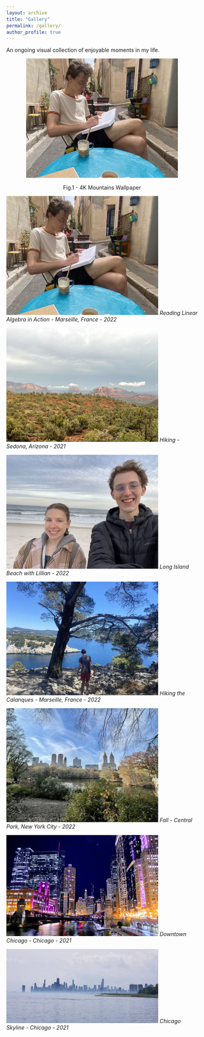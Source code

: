```yaml
---
layout: archive
title: "Gallery"
permalink: /gallery/
author_profile: true
---
```


An ongoing visual collection of enjoyable moments in my life.

<p align = "center">
<img src="/images/marseilles.jpg" alt="drawing" width="400">
</p>
<p align = "center">
Fig.1 - 4K Mountains Wallpaper
</p>


<p>
    <img src="/images/marseilles.jpg" alt="drawing" width="400">
   <em>            Reading Linear Algebra in Action - Marseille, France - 2022</em>
</p>


<p>
    <img src="/images/arizona.jpg"  alt="drawing"  width="400">
    <em>            Hiking - Sedona, Arizona - 2021</em>
</p>

<p>
    <img src="/images/beach.jpg" alt="drawing"  width="400">
    <em>            Long Island Beach with Lillian - 2022</em>
</p>

<p>
    <img src="/images/calnques.jpg" alt="drawing"   width="400">
    <em>            Hiking the Calanques - Marseille, France - 2022</em>
</p>

<p>
    <img src="/images/central_park.jpg" alt="drawing"  width="400">
    <em>            Fall - Central Park, New York City - 2022</em>
</p>

<p>
    <img src="/images/chicago.jpg" alt="drawing"  width="400">
    <em>            Downtown Chicago - Chicago - 2021</em>
</p>

<p>
    <img src="/images/chicago2.jpg" alt="drawing"  width="400">
    <em>            Chicago Skyline - Chicago - 2021</em>
</p>




